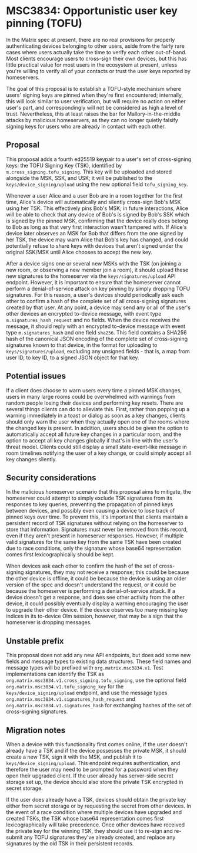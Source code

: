 # MSC3834: Opportunistic user key pinning (TOFU)

In the Matrix spec at present, there are no real provisions for
properly authenticating devices belonging to other users, aside from
the fairly rare cases where users actually take the time to verify
each other out-of-band. Most clients encourage users to cross-sign
their own devices, but this has little practical value for most users
in the ecosystem at present, unless you're willing to verify all of
your contacts or trust the user keys reported by homeservers.

The goal of this proposal is to establish a TOFU-style mechanism where
users' signing keys are pinned when they're first encountered;
internally, this will look similar to user verification, but will
require no action on either user's part, and correspondingly will not
be considered as high a level of trust. Nevertheless, this at least
raises the bar for Mallory-in-the-middle attacks by malicious
homeservers, as they can no longer quietly falsify signing keys for
users who are already in contact with each other.

## Proposal

This proposal adds a fourth ed25519 keypair to a user's set of
cross-signing keys: the TOFU Signing Key (TSK), identified by
`m.cross_signing.tofu_signing`. This key will be uploaded and stored
alongside the MSK, SSK, and USK; it will be published to the
`keys/device_signing/upload` using the new optional field
`tofu_signing_key`.

Whenever a user Alice and a user Bob are in a room together for the
first time, Alice's device will automatically and silently cross-sign
Bob's MSK using her TSK. This effectively pins Bob's MSK; in future
interactions, Alice will be able to check that any device of Bob's is
signed by Bob's SSK which is signed by the pinned MSK, confirming that
the device really does belong to Bob as long as that very first
interaction wasn't tampered with.  If Alice's device later observes an
MSK for Bob that differs from the one signed by her TSK, the device
may warn Alice that Bob's key has changed, and could potentially
refuse to share keys with devices that aren't signed under the
original SSK/MSK until Alice chooses to accept the new key.

After a device signs one or several new MSKs with the TSK (on joining
a new room, or observing a new member join a room), it should upload
these new signatures to the homeserver via the
`keys/signatures/upload` API endpoint. However, it is important to
ensure that the homeserver cannot perform a denial-of-service attack
on key pinning by simply dropping TOFU signatures.  For this reason, a
user's devices should periodically ask each other to confirm a hash of
the complete set of all cross-signing signatures created by that
user. At any point, a device may send any or all of the user's other
devices an encrypted to-device message, with event type
`m.signatures_hash_request` and no fields. When the device receives
the message, it should reply with an encrypted to-device message with
event type `m.signatures_hash` and one field `sha256`. This field
contains a SHA256 hash of the canonical JSON encoding of the complete
set of cross-signing signatures known to that device, in the format
for uploading to `keys/signatures/upload`, excluding any unsigned
fields - that is, a map from user ID, to key ID, to a signed JSON
object for that key.

## Potential issues

If a client does choose to warn users every time a pinned MSK changes,
users in many large rooms could be overwhelmed with warnings from
random people losing their devices and performing key resets.  There
are several things clients can do to alleviate this. First, rather
than popping up a warning immediately in a toast or dialog as soon as
a key changes, clients should only warn the user when they actually
open one of the rooms where the changed key is present. In addition,
users should be given the option to automatically accept all future
key changes in a particular room, and the option to accept all key
changes globally if that's in line with the user's threat
model. Clients could still display a small state-event-like message in
room timelines notifying the user of a key change, or could simply
accept all key changes silently.

## Security considerations

In the malicious homeserver scenario that this proposal aims to
mitigate, the homeserver could attempt to simply exclude TSK
signatures from its responses to key queries, preventing the
propagation of pinned keys between devices, and possibly even causing
a device to lose track of pinned keys over time.  To prevent this,
it's important that clients maintain a persistent record of TSK
signatures without relying on the homeserver to store that
information. Signatures must never be removed from this record, even
if they aren't present in homeserver responses. However, if multiple
valid signatures for the same key from the same TSK have been created
due to race conditions, only the signature whose base64 representation
comes first lexicographically should be kept.

When devices ask each other to confirm the hash of the set of
cross-signing signatures, they may not receive a response; this could
be because the other device is offline, it could be because the device
is using an older version of the spec and doesn't understand the
request, or it could be because the homeserver is performing a
denial-of-service attack. If a device doesn't get a response, and does
see other activity from the other device, it could possibly eventually
display a warning encouraging the user to upgrade their other
device. If the device observes too many missing key indices in its
to-device Olm session, however, that may be a sign that the homeserver
is dropping messages.

## Unstable prefix

This proposal does not add any new API endpoints, but does add some
new fields and message types to existing data structures. These field
names and message types will be prefixed with `org.matrix.msc3834.v1`.
Test implementations can identify the TSK as
`org.matrix.msc3834.v1.cross_signing.tofu_signing`, use the optional
field `org.matrix.msc3834.v1.tofu_signing_key` for the
`keys/device_signing/upload` endpoint, and use the message types
`org.matrix.msc3834.v1.signatures_hash_request` and
`org.matrix.msc3834.v1.signatures_hash` for exchanging hashes of the
set of cross-signing signatures.

## Migration notes

When a device with this functionality first comes online, if the user
doesn't already have a TSK and if the device possesses the private
MSK, it should create a new TSK, sign it with the MSK, and publish it
to `keys/device_signing/upload`. This endpoint requires
authentication, and therefore the user may need to be prompted for a
password when they open their upgraded client. If the user already has
server-side secret storage set up, the device should also store the
private TSK encrypted in secret storage.

If the user does already have a TSK, devices should obtain the private
key either from secret storage or by requesting the secret from other
devices. In the event of a race condition where multiple devices have
upgraded and created TSKs, the TSK whose base64 representation comes
first lexicographically will take precedence. Once other devices have
received the private key for the winning TSK, they should use it to
re-sign and re-submit any TOFU signatures they've already created, and
replace any signatures by the old TSK in their persistent records.
